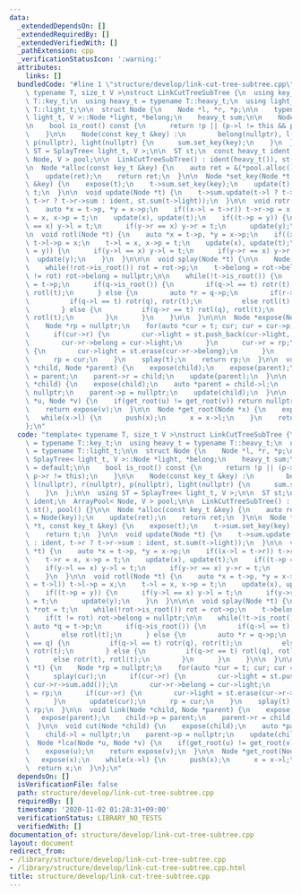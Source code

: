 ```yaml
---
data:
  _extendedDependsOn: []
  _extendedRequiredBy: []
  _extendedVerifiedWith: []
  _pathExtension: cpp
  _verificationStatusIcon: ':warning:'
  attributes:
    links: []
  bundledCode: "#line 1 \"structure/develop/link-cut-tree-subtree.cpp\"\ntemplate<\
    \ typename T, size_t V >\nstruct LinkCutTreeSubTree {\n  using key_t = typename\
    \ T::key_t;\n  using heavy_t = typename T::heavy_t;\n  using light_t = typename\
    \ T::light_t;\n\n  struct Node {\n    Node *l, *r, *p;\n\n    typename SplayTree<\
    \ light_t, V >::Node *light, *belong;\n    heavy_t sum;\n\n    Node() = default;\n\
    \n    bool is_root() const {\n      return !p || (p->l != this && p->r != this);\n\
    \    }\n\n    Node(const key_t &key) :\n        belong(nullptr), l(nullptr), r(nullptr),\
    \ p(nullptr), light(nullptr) {\n      sum.set_key(key);\n    }\n  };\n\n  using\
    \ ST = SplayTree< light_t, V >;\n\n  ST st;\n  const heavy_t ident;\n  ArrayPool<\
    \ Node, V > pool;\n\n  LinkCutTreeSubTree() : ident(heavy_t()), st(), pool() {}\n\
    \n  Node *alloc(const key_t &key) {\n    auto ret = &(*pool.alloc() = Node(key));\n\
    \    update(ret);\n    return ret;\n  }\n\n  Node *set_key(Node *t, const key_t\
    \ &key) {\n    expose(t);\n    t->sum.set_key(key);\n    update(t);\n    return\
    \ t;\n  }\n\n  void update(Node *t) {\n    t->sum.update(t->l ? t->l->sum : ident,\
    \ t->r ? t->r->sum : ident, st.sum(t->light));\n  }\n\n  void rotr(Node *t) {\n\
    \    auto *x = t->p, *y = x->p;\n    if((x->l = t->r)) t->r->p = x;\n    t->r\
    \ = x, x->p = t;\n    update(x), update(t);\n    if((t->p = y)) {\n      if(y->l\
    \ == x) y->l = t;\n      if(y->r == x) y->r = t;\n      update(y);\n    }\n  }\n\
    \n  void rotl(Node *t) {\n    auto *x = t->p, *y = x->p;\n    if((x->r = t->l))\
    \ t->l->p = x;\n    t->l = x, x->p = t;\n    update(x), update(t);\n    if((t->p\
    \ = y)) {\n      if(y->l == x) y->l = t;\n      if(y->r == x) y->r = t;\n    \
    \  update(y);\n    }\n  }\n\n\n  void splay(Node *t) {\n\n    Node *rot = t;\n\
    \    while(!rot->is_root()) rot = rot->p;\n    t->belong = rot->belong;\n    if(t\
    \ != rot) rot->belong = nullptr;\n\n    while(!t->is_root()) {\n      auto *q\
    \ = t->p;\n      if(q->is_root()) {\n        if(q->l == t) rotr(t);\n        else\
    \ rotl(t);\n      } else {\n        auto *r = q->p;\n        if(r->l == q) {\n\
    \          if(q->l == t) rotr(q), rotr(t);\n          else rotl(t), rotr(t);\n\
    \        } else {\n          if(q->r == t) rotl(q), rotl(t);\n          else rotr(t),\
    \ rotl(t);\n        }\n      }\n    }\n\n  }\n\n\n  Node *expose(Node *t) {\n\
    \    Node *rp = nullptr;\n    for(auto *cur = t; cur; cur = cur->p) {\n      splay(cur);\n\
    \      if(cur->r) {\n        cur->light = st.push_back(cur->light, cur->r->sum.add());\n\
    \        cur->r->belong = cur->light;\n      }\n      cur->r = rp;\n      if(cur->r)\
    \ {\n        cur->light = st.erase(cur->r->belong);\n      }\n      update(cur);\n\
    \      rp = cur;\n    }\n    splay(t);\n    return rp;\n  }\n\n  void link(Node\
    \ *child, Node *parent) {\n    expose(child);\n    expose(parent);\n    child->p\
    \ = parent;\n    parent->r = child;\n    update(parent);\n  }\n\n  void cut(Node\
    \ *child) {\n    expose(child);\n    auto *parent = child->l;\n    child->l =\
    \ nullptr;\n    parent->p = nullptr;\n    update(child);\n  }\n\n  Node *lca(Node\
    \ *u, Node *v) {\n    if(get_root(u) != get_root(v)) return nullptr;\n    expose(u);\n\
    \    return expose(v);\n  }\n\n  Node *get_root(Node *x) {\n    expose(x);\n \
    \   while(x->l) {\n      push(x);\n      x = x->l;\n    }\n    return x;\n  }\n\
    };\n"
  code: "template< typename T, size_t V >\nstruct LinkCutTreeSubTree {\n  using key_t\
    \ = typename T::key_t;\n  using heavy_t = typename T::heavy_t;\n  using light_t\
    \ = typename T::light_t;\n\n  struct Node {\n    Node *l, *r, *p;\n\n    typename\
    \ SplayTree< light_t, V >::Node *light, *belong;\n    heavy_t sum;\n\n    Node()\
    \ = default;\n\n    bool is_root() const {\n      return !p || (p->l != this &&\
    \ p->r != this);\n    }\n\n    Node(const key_t &key) :\n        belong(nullptr),\
    \ l(nullptr), r(nullptr), p(nullptr), light(nullptr) {\n      sum.set_key(key);\n\
    \    }\n  };\n\n  using ST = SplayTree< light_t, V >;\n\n  ST st;\n  const heavy_t\
    \ ident;\n  ArrayPool< Node, V > pool;\n\n  LinkCutTreeSubTree() : ident(heavy_t()),\
    \ st(), pool() {}\n\n  Node *alloc(const key_t &key) {\n    auto ret = &(*pool.alloc()\
    \ = Node(key));\n    update(ret);\n    return ret;\n  }\n\n  Node *set_key(Node\
    \ *t, const key_t &key) {\n    expose(t);\n    t->sum.set_key(key);\n    update(t);\n\
    \    return t;\n  }\n\n  void update(Node *t) {\n    t->sum.update(t->l ? t->l->sum\
    \ : ident, t->r ? t->r->sum : ident, st.sum(t->light));\n  }\n\n  void rotr(Node\
    \ *t) {\n    auto *x = t->p, *y = x->p;\n    if((x->l = t->r)) t->r->p = x;\n\
    \    t->r = x, x->p = t;\n    update(x), update(t);\n    if((t->p = y)) {\n  \
    \    if(y->l == x) y->l = t;\n      if(y->r == x) y->r = t;\n      update(y);\n\
    \    }\n  }\n\n  void rotl(Node *t) {\n    auto *x = t->p, *y = x->p;\n    if((x->r\
    \ = t->l)) t->l->p = x;\n    t->l = x, x->p = t;\n    update(x), update(t);\n\
    \    if((t->p = y)) {\n      if(y->l == x) y->l = t;\n      if(y->r == x) y->r\
    \ = t;\n      update(y);\n    }\n  }\n\n\n  void splay(Node *t) {\n\n    Node\
    \ *rot = t;\n    while(!rot->is_root()) rot = rot->p;\n    t->belong = rot->belong;\n\
    \    if(t != rot) rot->belong = nullptr;\n\n    while(!t->is_root()) {\n     \
    \ auto *q = t->p;\n      if(q->is_root()) {\n        if(q->l == t) rotr(t);\n\
    \        else rotl(t);\n      } else {\n        auto *r = q->p;\n        if(r->l\
    \ == q) {\n          if(q->l == t) rotr(q), rotr(t);\n          else rotl(t),\
    \ rotr(t);\n        } else {\n          if(q->r == t) rotl(q), rotl(t);\n    \
    \      else rotr(t), rotl(t);\n        }\n      }\n    }\n\n  }\n\n\n  Node *expose(Node\
    \ *t) {\n    Node *rp = nullptr;\n    for(auto *cur = t; cur; cur = cur->p) {\n\
    \      splay(cur);\n      if(cur->r) {\n        cur->light = st.push_back(cur->light,\
    \ cur->r->sum.add());\n        cur->r->belong = cur->light;\n      }\n      cur->r\
    \ = rp;\n      if(cur->r) {\n        cur->light = st.erase(cur->r->belong);\n\
    \      }\n      update(cur);\n      rp = cur;\n    }\n    splay(t);\n    return\
    \ rp;\n  }\n\n  void link(Node *child, Node *parent) {\n    expose(child);\n \
    \   expose(parent);\n    child->p = parent;\n    parent->r = child;\n    update(parent);\n\
    \  }\n\n  void cut(Node *child) {\n    expose(child);\n    auto *parent = child->l;\n\
    \    child->l = nullptr;\n    parent->p = nullptr;\n    update(child);\n  }\n\n\
    \  Node *lca(Node *u, Node *v) {\n    if(get_root(u) != get_root(v)) return nullptr;\n\
    \    expose(u);\n    return expose(v);\n  }\n\n  Node *get_root(Node *x) {\n \
    \   expose(x);\n    while(x->l) {\n      push(x);\n      x = x->l;\n    }\n  \
    \  return x;\n  }\n};\n"
  dependsOn: []
  isVerificationFile: false
  path: structure/develop/link-cut-tree-subtree.cpp
  requiredBy: []
  timestamp: '2020-11-02 01:28:31+09:00'
  verificationStatus: LIBRARY_NO_TESTS
  verifiedWith: []
documentation_of: structure/develop/link-cut-tree-subtree.cpp
layout: document
redirect_from:
- /library/structure/develop/link-cut-tree-subtree.cpp
- /library/structure/develop/link-cut-tree-subtree.cpp.html
title: structure/develop/link-cut-tree-subtree.cpp
---
```

